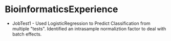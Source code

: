 # BioinformaticsExperience
- JobTest1 - Used LogisticRegression to Predict Classification from multiple "tests".  Identified an intrasample normaliztion factor to deal with batch effects.
